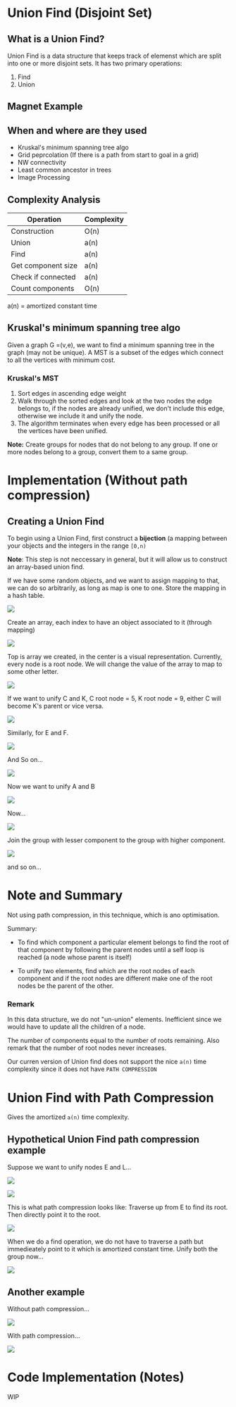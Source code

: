 # Union Find (Disjoint Set)

## What is a Union Find?

Union Find is a data structure that keeps track of elemenst which are split
into one or more disjoint sets. It has two primary operations:

1. Find 
1. Union

## Magnet Example

## When and where are they used

* Kruskal's minimum spanning tree algo
* Grid peprcolation (If there is a path from start to goal in a grid)
* NW connectivity
* Least common ancestor in trees
* Image Processing

## Complexity Analysis

| Operation          | Complexity |
|--------------------|------------|
| Construction       | O(n)       |
| Union              | a(n)       |
| Find               | a(n)       |
| Get component size | a(n)       |
| Check if connected | a(n)       |
| Count components   | O(n)       | 

a(n) = amortized constant time

## Kruskal's minimum spanning tree algo

Given a graph G =(v,e), we want to find a minimum spanning tree in the graph
(may not be unique). A MST is a subset of the edges which connect to all the
vertices with minimum cost.

### Kruskal's MST

1. Sort edges in ascending edge weight
1. Walk through the sorted edges and look at the two nodes the edge belongs to, if the nodes are already unified, we don't include this edge, otherwise we include it and unify the node.
1. The algorithm terminates when every edge has been processed or all the vertices have been unified.


**Note:** Create groups for nodes that do not belong to any group.  If one or
more nodes belong to a group, convert them to a same group.


# Implementation (Without path compression)

## Creating a Union Find

To begin using a Union Find, first construct a **bijection** (a mapping between
your objects and the integers in the range `[0,n)`

**Note**: This step is not neccessary in general, but it will allow us to construct
an array-based union find.

If we have some random objects, and we want to assign mapping to that, we can
do so arbitrarily, as long as map is one to one. Store the mapping in a hash table.

![](7-union-find/1.png)

Create an array, each index to have an object associated to it (through mapping)

![](7-union-find/2.png)

Top is array we created, in the center is a visual representation. Currently,
every node is a root node. We will change the value of the array to map to some
other letter. 

![](7-union-find/3.png)

If we want to unify C and K, C root node = 5, K root node = 9, either C will
become K's parent or vice versa.

![](7-union-find/4.png)


Similarly, for E and F.

![](7-union-find/5.png)

And So on...

![](7-union-find/6.png)


Now we want to unify A and B

![](7-union-find/7.png)

Now...

![](7-union-find/8.png)

Join the group with lesser component to the group with higher component.

![](7-union-find/9.png)

and so on...


# Note and Summary

Not using path compression, in this technique, which is ano optimisation.

Summary:

* To find which component a particular element belongs to find the root of that component by following the parent nodes until a self loop is reached (a node whose parent is itself)

* To unify two elements, find which are the root nodes of each component and if the root nodes are different make one of the root nodes be the parent of the other.

### Remark

In this data structure, we do not "un-union" elements. Inefficient since we
would have to update all the children of a node.

The number of components equal to the number of roots remaining. Also remark
that the number of root nodes never increases.

Our curren version of Union find does not support the nice `a(n)` time complexity since it does not have `PATH COMPRESSION`

# Union Find with Path Compression

Gives the amortized `a(n)` time complexity.

## Hypothetical Union Find path compression example

Suppose we want to unify nodes E and L...

![](7-union-find/p1.png)

![](7-union-find/p2.png)

This is what path compression looks like: Traverse up from E to find its root.
Then directly point it to the root.

![](7-union-find/p3.png)

When we do a find operation, we do not have to traverse a path but immedieately
point to it which is amortized constant time. Unify both the group now...

![](7-union-find/p4.png)


## Another example

Without path compression...

![](7-union-find/p5.png)

With path compression...

![](7-union-find/p6.png)


# Code Implementation (Notes)

WIP

